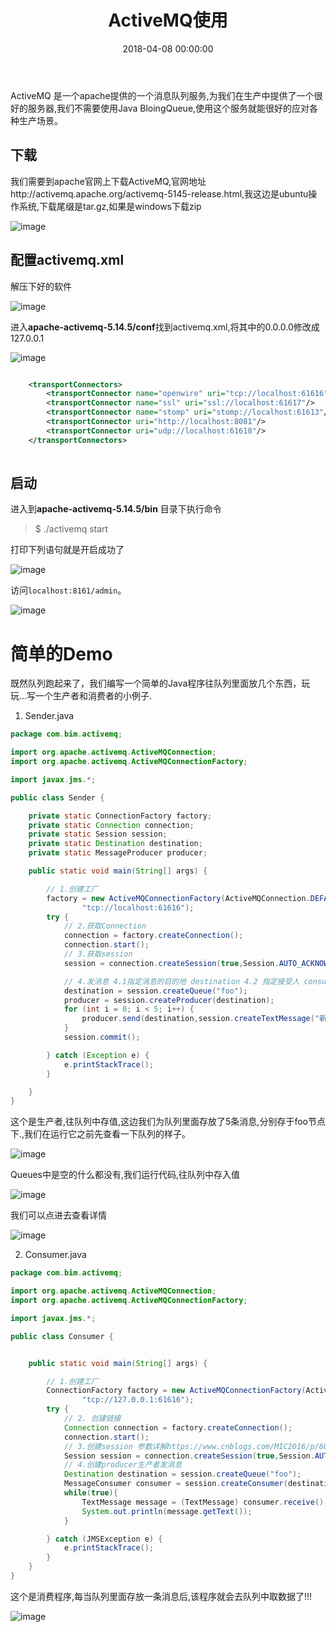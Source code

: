 ﻿---
layout: post
title: ActiveMQ使用

date: 2018-04-08 00:00:00
categories: 后端
tags: ActiveMQ
---

ActiveMQ 是一个apache提供的一个消息队列服务,为我们在生产中提供了一个很好的服务器,我们不需要使用Java BloingQueue,使用这个服务就能很好的应对各种生产场景。

## 下载

我们需要到apache官网上下载ActiveMQ,官网地址http://activemq.apache.org/activemq-5145-release.html,我这边是ubuntu操作系统,下载尾缀是tar.gz,如果是windows下载zip

![image](http://ww1.sinaimg.cn/large/006qboNIgy1fq4mk40s8xj30xw0obq6y.jpg)

## 配置activemq.xml

解压下好的软件

![image](http://ww1.sinaimg.cn/large/006qboNIgy1fq4mlu421zj30q50gz767.jpg)

进入**apache-activemq-5.14.5/conf**找到activemq.xml,将其中的0.0.0.0修改成127.0.0.1

![image](http://ww1.sinaimg.cn/large/006qboNIgy1fq4mpczm85j30wx03pjv1.jpg)
```xml

    <transportConnectors>
		<transportConnector name="openwire" uri="tcp://localhost:61616"/>
		<transportConnector name="ssl" uri="ssl://localhost:61617"/>
		<transportConnector name="stomp" uri="stomp://localhost:61613"/>
		<transportConnector uri="http://localhost:8081"/>
		<transportConnector uri="udp://localhost:61618"/>
	</transportConnectors> 
	
```

## 启动

进入到**apache-activemq-5.14.5/bin** 目录下执行命令

> $ ./activemq start

打印下列语句就是开启成功了

![image](http://ww1.sinaimg.cn/large/006qboNIgy1fq4muq5jcbj30nv044dhc.jpg)

访问`localhost:8161/admin`。

![image](http://ww1.sinaimg.cn/large/006qboNIgy1fq4n38dj19j31hb0tztev.jpg)

# 简单的Demo

既然队列跑起来了，我们编写一个简单的Java程序往队列里面放几个东西，玩玩...写一个生产者和消费者的小例子.

1. Sender.java
```java
package com.bim.activemq;

import org.apache.activemq.ActiveMQConnection;
import org.apache.activemq.ActiveMQConnectionFactory;

import javax.jms.*;

public class Sender {

    private static ConnectionFactory factory;
    private static Connection connection;
    private static Session session;
    private static Destination destination;
    private static MessageProducer producer;

    public static void main(String[] args) {

        // 1.创建工厂
        factory = new ActiveMQConnectionFactory(ActiveMQConnection.DEFAULT_USER,ActiveMQConnection.DEFAULT_PASSWORD,
                "tcp://localhost:61616");
        try {
            // 2.获取Connection
            connection = factory.createConnection();
            connection.start();
            // 3.获取session
            session = connection.createSession(true,Session.AUTO_ACKNOWLEDGE);

            // 4.发消息 4.1指定消息的目的地 destination 4.2 指定接受人 consumer
            destination = session.createQueue("foo");
            producer = session.createProducer(destination);
            for (int i = 0; i < 5; i++) {
                producer.send(destination,session.createTextMessage("新消息" + i));
            }
            session.commit();

        } catch (Exception e) {
            e.printStackTrace();
        }

    }
}
```

这个是生产者,往队列中存值,这边我们为队列里面存放了5条消息,分别存于foo节点下.,我们在运行它之前先查看一下队列的样子。

![image](http://ww1.sinaimg.cn/large/006qboNIgy1fq4naksi5sj31fj0m976o.jpg)

Queues中是空的什么都没有,我们运行代码,往队列中存入值

![image](http://ww1.sinaimg.cn/large/006qboNIgy1fq4nc11493j31eq0gd76i.jpg)

我们可以点进去查看详情

![image](http://ww1.sinaimg.cn/large/006qboNIgy1fq4ncpavmgj30xm0tmgqh.jpg)

2. Consumer.java
```java
package com.bim.activemq;

import org.apache.activemq.ActiveMQConnection;
import org.apache.activemq.ActiveMQConnectionFactory;

import javax.jms.*;

public class Consumer {


    public static void main(String[] args) {

        // 1.创建工厂
        ConnectionFactory factory = new ActiveMQConnectionFactory(ActiveMQConnection.DEFAULT_USER, ActiveMQConnection.DEFAULT_PASSWORD,
                "tcp://127.0.0.1:61616");
        try {
            // 2. 创建链接
            Connection connection = factory.createConnection();
            connection.start();
            // 3.创建session 参数详解https://www.cnblogs.com/MIC2016/p/6086321.html
            Session session = connection.createSession(true,Session.AUTO_ACKNOWLEDGE);
            // 4.创建producer生产者发消息
            Destination destination = session.createQueue("foo");
            MessageConsumer consumer = session.createConsumer(destination);
            while(true){
                TextMessage message = (TextMessage) consumer.receive();
                System.out.println(message.getText());
            }

        } catch (JMSException e) {
            e.printStackTrace();
        }
    }
}
```

这个是消费程序,每当队列里面存放一条消息后,该程序就会去队列中取数据了!!!

![image](http://ww1.sinaimg.cn/large/006qboNIgy1fq4ngxbgy9j316e0pm775.jpg)





